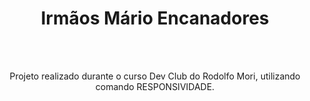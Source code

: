 <h1 align="center"> Irmãos Mário Encanadores</h1>
<br>
<br>
<p align="center"> Projeto realizado durante o curso Dev Club do Rodolfo Mori, utilizando comando RESPONSIVIDADE.</p>

